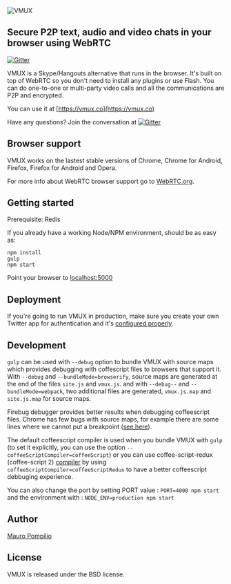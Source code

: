 ![VMUX](http://i.imgur.com/ykMRrTV.png)

## Secure P2P text, audio and video chats in your browser using WebRTC

[![Gitter](https://badges.gitter.im/Join%20Chat.svg)](https://gitter.im/addictiveangler/miix?utm_source=badge&utm_medium=badge&utm_campaign=pr-badge&utm_content=badge)

VMUX is a Skype/Hangouts alternative that runs in the browser. It's built on top of WebRTC so you don't need to install any plugins or use Flash. You can do one-to-one or multi-party video calls and all the communications are P2P and encrypted.

You can use it at [https://vmux.co](https://vmux.co)

Have any questions? Join the conversation at [![Gitter](https://badges.gitter.im/malditogeek/vmux.png)](https://gitter.im/malditogeek/vmux)

## Browser support

VMUX works on the lastest stable versions of Chrome, Chrome for Android, Firefox, Firefox for Android and Opera.

For more info about WebRTC browser support go to [WebRTC.org](http://webrtc.org/).

## Getting started

Prerequisite: Redis

If you already have a working Node/NPM environment, should be as easy as:

    npm install
    gulp
    npm start

Point your browser to [localhost:5000](http://localhost:5000/)

## Deployment

If you're going to run VMUX in production, make sure you create your own Twitter app for authentication and it's [configured properly](http://i.imgur.com/jlIuRQl.png).

## Development

```gulp``` can be used with ```--debug``` option to bundle VMUX with source maps which provides debugging with coffescript files to browsers that support it.
With ```--debug``` and ```--bundleMode=browserify```, source maps are generated at the end of the files ```site.js``` and ```vmux.js```.
and with ```--debug--``` and ```--bundleMode=webpack```, two additional files are generated, ```vmux.js.map``` and ```site.js.map``` for source maps.

Firebug debugger provides better results when debugging coffeescript files. Chrome has few bugs with source maps, for example there are some lines where we cannot put a breakpoint ([see here](https://code.google.com/p/chromium/issues/list?can=2&q=sourcemap+breakpoint&colspec=ID+Pri+M+Iteration+ReleaseBlock+Cr+Status+Owner+Summary+OS+Modified&x=m&y=releaseblock&cells=tiles)).

The default coffeescript compiler is used when you bundle VMUX with ```gulp``` (to set it explicitly, you can use the option ```--coffeeScriptCompiler=coffeeScript```)
or you can use coffee-script-redux (coffee-script 2) [compiler](https://github.com/michaelficarra/CoffeeScriptRedux) by using ```coffeeScriptCompiler=coffeeScriptRedux``` to have a better coffeescript debbuging experience.

You can also change the port by setting PORT value : ```PORT=4000 npm start``` and the environment with : ```NODE_ENV=production npm start```

## Author

[Mauro Pompilio](https://twitter.com/malditogeek)

## License

VMUX is released under the BSD license.
